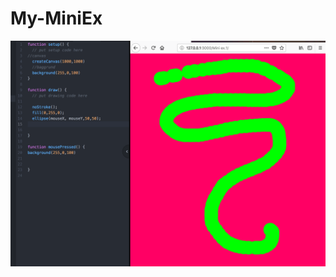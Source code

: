 # My-MiniEx

![ScreenShot](https://github.com/mettemark/My-MiniEx/blob/master/Screenshot%20MiniEx1.jpg)


